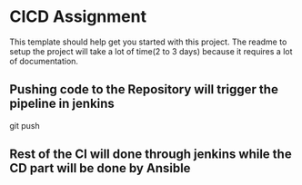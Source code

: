# CICD Assignment

This template should help get you started with this project.
The readme to setup the project will take a lot of time(2 to 3 days) because it requires a lot of documentation.


## Pushing code to the Repository will trigger the pipeline in jenkins

git push

## Rest of the CI will done through jenkins while the CD part will be done by Ansible

```

